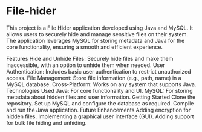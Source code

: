 # File-hider

This project is a File Hider application developed using Java and MySQL. It allows users to securely hide and manage sensitive files on their system. The application leverages MySQL for storing metadata and Java for the core functionality, ensuring a smooth and efficient experience.

Features
Hide and Unhide Files: Securely hide files and make them inaccessible, with an option to unhide them when needed.
User Authentication: Includes basic user authentication to restrict unauthorized access.
File Management: Store file information (e.g., path, name) in a MySQL database.
Cross-Platform: Works on any system that supports Java.
Technologies Used
Java: For core functionality and UI.
MySQL: For storing metadata about hidden files and user information.
Getting Started
Clone the repository.
Set up MySQL and configure the database as required.
Compile and run the Java application.
Future Enhancements
Adding encryption for hidden files.
Implementing a graphical user interface (GUI).
Adding support for bulk file hiding and unhiding.
